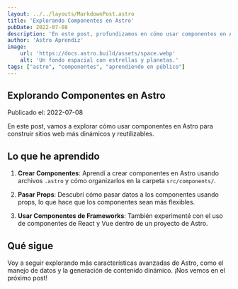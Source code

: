 ```yaml
---
layout: ../../layouts/MarkdownPost.astro
title: 'Explorando Componentes en Astro'
pubDate: 2022-07-08
description: 'En este post, profundizamos en cómo usar componentes en Astro.'
author: 'Astro Aprendiz'
image:
    url: 'https://docs.astro.build/assets/space.webp'
    alt: 'Un fondo espacial con estrellas y planetas.'
tags: ["astro", "componentes", "aprendiendo en público"]
---
```

## Explorando Componentes en Astro

Publicado el: 2022-07-08

En este post, vamos a explorar cómo usar componentes en Astro para construir sitios web más dinámicos y reutilizables.

## Lo que he aprendido

1. **Crear Componentes**: Aprendí a crear componentes en Astro usando archivos `.astro` y cómo organizarlos en la carpeta `src/components/`.

2. **Pasar Props**: Descubrí cómo pasar datos a los componentes usando props, lo que hace que los componentes sean más flexibles.

3. **Usar Componentes de Frameworks**: También experimenté con el uso de componentes de React y Vue dentro de un proyecto de Astro.

## Qué sigue

Voy a seguir explorando más características avanzadas de Astro, como el manejo de datos y la generación de contenido dinámico. ¡Nos vemos en el próximo post!
